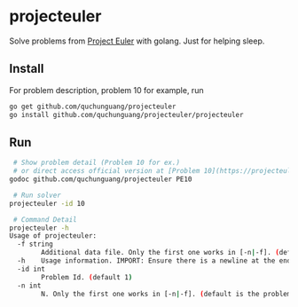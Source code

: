 projecteuler
============

Solve problems from [Project Euler](http://projecteuler.net) with golang.
Just for helping sleep.

Install
--------

For problem description, problem 10 for example, run

```sh
go get github.com/quchunguang/projecteuler
go install github.com/quchunguang/projecteuler/projecteuler
```


Run
---

```sh
 # Show problem detail (Problem 10 for ex.)
 # or direct access official version at [Problem 10](https://projecteuler.net/problem=10)
godoc github.com/quchunguang/projecteuler PE10

 # Run solver
projecteuler -id 10

 # Command Detail
projecteuler -h
Usage of projecteuler:
  -f string
        Additional data file. Only the first one works in [-n|-f]. (default target to the data file come with source)
  -h    Usage information. IMPORT: Ensure there is a newline at the end of the file if the file is downloaded from projecteuler.org directly.
  -id int
        Problem Id. (default 1)
  -n int
        N. Only the first one works in [-n|-f]. (default is the problem setting, depend on problem id given) (default -1)
```
